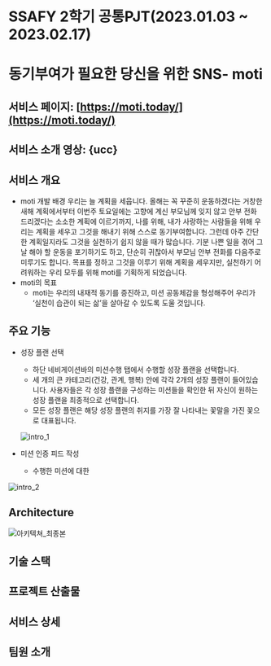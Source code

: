 # SSAFY 2학기 공통PJT(2023.01.03 ~ 2023.02.17)

# 동기부여가 필요한 당신을 위한 SNS- moti

## 서비스 페이지: [https://moti.today/](https://moti.today/)

## 서비스 소개 영상: {ucc}

## 서비스 개요

- moti 개발 배경
    우리는 늘 계획을 세웁니다. 올해는 꼭 꾸준히 운동하겠다는 거창한 새해 계획에서부터 이번주 토요일에는 고향에 계신 부모님께 잊지 않고 안부 전화 드리겠다는 소소한  계획에 이르기까지, 나를 위해, 내가 사랑하는 사람들을 위해 우리는 계획을 세우고 그것을 해내기 위해 스스로 동기부여합니다.
    그런데 아주 간단한 계획일지라도 그것을 실천하기 쉽지 않을 때가 많습니다. 기분 나쁜 일을 겪어 그날 해야 할 운동을 포기하기도 하고, 단순히 귀찮아서 부모님 안부 전화를 다음주로 미루기도 합니다. 목표를 정하고 그것을 이루기 위해 계획을 세우지만, 실천하기 어려워하는 우리 모두를 위해 moti를 기획하게 되었습니다.
- moti의 목표
    - moti는 우리의 내재적 동기를 증진하고, 미션 공동체감을 형성해주어 우리가 ‘실천이 습관이 되는 삶’을 살아갈 수 있도록 도울 것입니다.

## 주요 기능

- 성장 플랜 선택
    - 하단 네비게이션바의 미션수행 탭에서 수행할 성장 플랜을 선택합니다.
    - 세 개의 큰 카테고리(건강, 관계, 행복) 안에 각각 2개의 성장 플랜이 들어있습니다. 사용자들은 각 성장 플랜을 구성하는 미션들을 확인한 뒤 자신이 원하는 성장 플랜을 최종적으로 선택합니다.
    - 모든 성장 플랜은 해당 성장 플랜의 취지를 가장 잘 나타내는 꽃말을 가진 꽃으로 대표됩니다.
    
    ![intro_1](/uploads/1cfd432d2bc42cc684be1c7ae7b7854b/intro_1.gif)
   

    

- 미션 인증 피드 작성
    - 수행한 미션에 대한
    
![intro_2](/uploads/3d91987483667a53f8dcc1773455f3d8/intro_2.gif)
    

## Architecture

![아키텍쳐_최종본](/uploads/36108896807ab9090cc3a09069619f68/아키텍쳐_최종본.jpg)

## 기술 스택

## 

## 프로젝트 산출물

## 서비스 상세

## 팀원 소개
